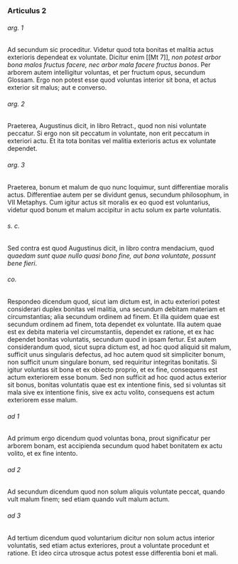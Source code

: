### Articulus 2

###### arg. 1
Ad secundum sic proceditur. Videtur quod tota bonitas et malitia actus exterioris dependeat ex voluntate. Dicitur enim [[Mt 7]], *non potest arbor bona malos fructus facere, nec arbor mala facere fructus bonos*. Per arborem autem intelligitur voluntas, et per fructum opus, secundum Glossam. Ergo non potest esse quod voluntas interior sit bona, et actus exterior sit malus; aut e converso.

###### arg. 2
Praeterea, Augustinus dicit, in libro Retract., quod non nisi voluntate peccatur. Si ergo non sit peccatum in voluntate, non erit peccatum in exteriori actu. Et ita tota bonitas vel malitia exterioris actus ex voluntate dependet.

###### arg. 3
Praeterea, bonum et malum de quo nunc loquimur, sunt differentiae moralis actus. Differentiae autem per se dividunt genus, secundum philosophum, in VII Metaphys. Cum igitur actus sit moralis ex eo quod est voluntarius, videtur quod bonum et malum accipitur in actu solum ex parte voluntatis.

###### s. c.
Sed contra est quod Augustinus dicit, in libro contra mendacium, quod *quaedam sunt quae nullo quasi bono fine, aut bona voluntate, possunt bene fieri*.

###### co.
Respondeo dicendum quod, sicut iam dictum est, in actu exteriori potest considerari duplex bonitas vel malitia, una secundum debitam materiam et circumstantias; alia secundum ordinem ad finem. Et illa quidem quae est secundum ordinem ad finem, tota dependet ex voluntate. Illa autem quae est ex debita materia vel circumstantiis, dependet ex ratione, et ex hac dependet bonitas voluntatis, secundum quod in ipsam fertur. Est autem considerandum quod, sicut supra dictum est, ad hoc quod aliquid sit malum, sufficit unus singularis defectus, ad hoc autem quod sit simpliciter bonum, non sufficit unum singulare bonum, sed requiritur integritas bonitatis. Si igitur voluntas sit bona et ex obiecto proprio, et ex fine, consequens est actum exteriorem esse bonum. Sed non sufficit ad hoc quod actus exterior sit bonus, bonitas voluntatis quae est ex intentione finis, sed si voluntas sit mala sive ex intentione finis, sive ex actu volito, consequens est actum exteriorem esse malum.

###### ad 1
Ad primum ergo dicendum quod voluntas bona, prout significatur per arborem bonam, est accipienda secundum quod habet bonitatem ex actu volito, et ex fine intento.

###### ad 2
Ad secundum dicendum quod non solum aliquis voluntate peccat, quando vult malum finem; sed etiam quando vult malum actum.

###### ad 3
Ad tertium dicendum quod voluntarium dicitur non solum actus interior voluntatis, sed etiam actus exteriores, prout a voluntate procedunt et ratione. Et ideo circa utrosque actus potest esse differentia boni et mali.

